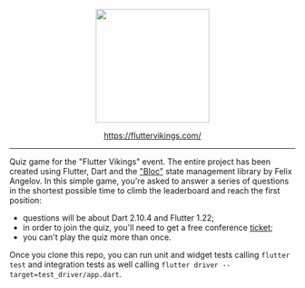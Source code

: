 <p align="center"><img width="200" src="https://fluttervikings.com/assets/logo.svg" /></p>
<p align="center"><a href="">https://fluttervikings.com/</a></a>

---

Quiz game for the "Flutter Vikings" event. The entire project has been created using Flutter, Dart and the ["Bloc"](https://pub.dev/packages/bloc) state management library by Felix Angelov. In this simple game, you're asked to answer a series of questions in the shortest possible time to climb the leaderboard and reach the first position:

- questions will be about Dart 2.10.4 and Flutter 1.22;
- in order to join the quiz, you'll need to get a free conference [ticket](https://fluttervikings.com/);
- you can't play the quiz more than once.

Once you clone this repo, you can run unit and widget tests calling `flutter test` and integration tests as well calling `flutter driver --target=test_driver/app.dart`.
